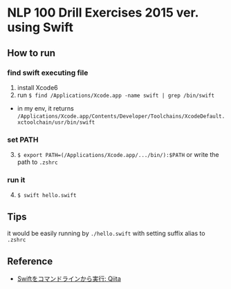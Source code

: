 # NLP 100 Drill Exercises 2015 ver. using Swift

## How to run

### find swift executing file

1. install Xcode6
2. run `$ find /Applications/Xcode.app -name swift | grep /bin/swift`
  - in my env, it returns `/Applications/Xcode.app/Contents/Developer/Toolchains/XcodeDefault.xctoolchain/usr/bin/swift`

### set PATH

3. `$ export PATH=(/Applications/Xcode.app/.../bin/):$PATH` or write the path to `.zshrc`

### run it

4. `$ swift hello.swift`

## Tips

it would be easily running by `./hello.swift` with setting suffix alias to `.zshrc`

## Reference

- [Swiftをコマンドラインから実行: Qiita](http://goo.gl/9xe1pv)
